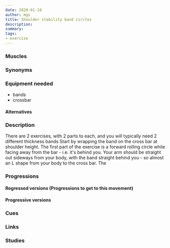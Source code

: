 ```yaml
---
date: 2020-01-18
author: mgs
title: Shoulder stability band circles
description: 
summary: 
tags: 
- exercise
---
```

### Muscles
### Synonyms
### Equipment needed
- bands
- crossbar
#### Alternatives
### Description
There are 2 exercises, with 2 parts to each, and you will typically need 2 different thickness bands
Start by wrapping the band on the cross bar at shoulder height.
The first part of the exercise is a forward rolling circle while facing away from the bar - i.e. it's behind you. Your arm should be straight out sideways from your body, with the band straight behind you - so almost an L shape from your body to the cross bar.
The 
### Progressions
#### Regressed versions (Progressions to get to this movement)
#### Progressive versions
### Cues
### Links
### Studies
<!--stackedit_data:
eyJoaXN0b3J5IjpbLTk4MTIxMTk0NF19
-->